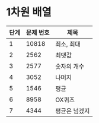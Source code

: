 # 1차원 배열

| 단계 | 문제 번호 | 제목          |
| ---- | --------- | ------------- |
| 1    | 10818     | 최소, 최대    |
| 2    | 2562      | 최댓값        |
| 3    | 2577      | 숫자의 개수   |
| 4    | 3052      | 나머지        |
| 5    | 1546      | 평균          |
| 6    | 8958      | OX퀴즈        |
| 7    | 4344      | 평균은 넘겠지 |
